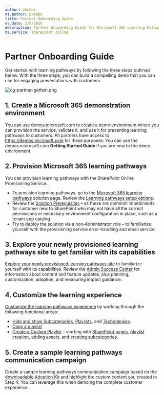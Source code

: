 ```yaml
---
author: pkrebs
ms.author: pkrebs
title: Partner Onboarding Guide
ms.date: 3/9/2019
description: Partner Onboarding Guide for Microsoft 365 Learning Pathways
ms.service: sharepoint online
---
```


# Partner Onboarding Guide
Get started with learning pathways by following the three steps outlined below. With the three steps, you can build a compelling demo that you can use for engaging presentations with customers. 

![cg-partner-getfam.png](media/cg-partner-getfam.png)

## 1. Create a Microsoft 365 demonstration environment
You can use demos.microsoft.com to create a demo environment where you can provision the service, validate it, and use it for presenting learning pathways to customers. All partners have access to https://demos.microsoft.com for these purposes. You can use the demos.microsoft.com **Getting Started Guide** if you are new to the demo environment.

## 2. Provision Microsoft 365 learning pathways
You can provision learning pathways with the SharePoint Online Provisioning Service.
- To provision learning pathways, go to the [Microsoft 365 learning pathways](https://provisioning.sharepointpnp.com/details/3df8bd55-b872-4c9d-88e3-6b2f05344239) solution page. Review the [Learning pathways setup options](./custom_setupoptions.md). 
- Review the [Solution Prerequisites](./custom_provision.md) – as these are common impediments for customer new to SharePoint who may not have all the correct permissions or necessary environment configuration in place, such as a tenant app catalog.
- Try to deploy the solution via a non-Administrator role – to familiarize yourself with the provisioning service error-handling and email service.

## 3. Explore your newly provisioned learning pathways site to get familiar with its capabilities
[Explore your newly provisioned learning pathways site](./custom_exploresite.md) to familiarize yourself with its capabilities. Review the [Admin Success Center](./custom_successcenter.md) for information about content and feature updates, plus planning, customization, adoption, and measuring impact guidance.

## 4. Customize the learning experience
[Customize the learning pathways experience](./custom_overview.md) by working through the following functional areas:
- [Hide and show Subcategories](./custom_hideshowsub.md), [Playlists](./custom_hideshowplaylists.md), and [Technologies](./custom_hideshowtech.md).
- [Copy a playlist](./custom_copyplaylist.md)
- [Create a Custom Playlist](./custom_createnewplaylist.md) – starting with [SharePoint pages](./custom_createnewpage.md), [playlist creation](./custom_createnewplaylist.md), [adding assets](./custom_addassets.md), and [creating subcategories](./custom_createnewcat.md).

## 5. Create a sample learning pathways communication campaign
Create a sample learning pathways communication campaign based on the [downloadable Adoption Kit](https://teamworktools.azurewebsites.net/m365lp/m365lpadoptionkit.zip) and highlight the custom content you created in Step 4. You can leverage this when demoing the complete customer experience.